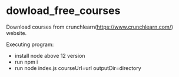# dowload_free_courses
Download courses from crunchlearn(https://www.crunchlearn.com/) website.

Executing program:
- install node above 12 version
- run npm i
- run node index.js courseUrl=url outputDir=directory
